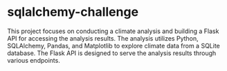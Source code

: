 # sqlalchemy-challenge
This project focuses on conducting a climate analysis and building a Flask API for accessing the analysis results. The analysis utilizes Python, SQLAlchemy, Pandas, and Matplotlib to explore climate data from a SQLite database. The Flask API is designed to serve the analysis results through various endpoints.
